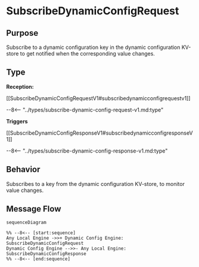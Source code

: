 <div class="message" markdown>

# SubscribeDynamicConfigRequest

## Purpose

<!-- --8<-- [start:purpose] -->
Subscribe to a dynamic configuration key in the dynamic configuration KV-store to get notified when the corresponding value changes.
<!-- --8<-- [end:purpose] -->

## Type

<!-- --8<-- [start:type] -->
**Reception:**

[[SubscribeDynamicConfigRequestV1#subscribedynamicconfigrequestv1]]

--8<-- "../types/subscribe-dynamic-config-request-v1.md:type"

**Triggers**

[[SubscribeDynamicConfigResponseV1#subscribedynamicconfigresponseV1]]

--8<-- "../types/subscribe-dynamic-config-response-v1.md:type"

<!-- --8<-- [end:type] -->

## Behavior

<!-- --8<-- [start:behavior] -->
Subscribes to a key from the dynamic configuration KV-store, to monitor value changes.
<!-- --8<-- [end:behavior] -->

## Message Flow

<!-- --8<-- [start:messages] -->
```mermaid
sequenceDiagram

%% --8<-- [start:sequence]
Any Local Engine ->>+ Dynamic Config Engine: SubscribeDynamicConfigRequest
Dynamic Config Engine -->>- Any Local Engine: SubscribeDynamicConfigResponse
%% --8<-- [end:sequence]
```

<!-- --8<-- [end:messages] -->

</div>
